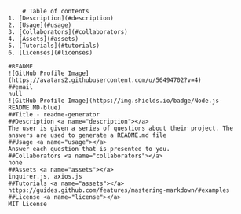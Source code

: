 
        # Table of contents
    1. [Description](#description)
    2. [Usage](#usage)
    3. [Collaborators](#collaborators)
    4. [Assets](#assets)
    5. [Tutorials](#tutorials)
    6. [Licenses](#licenses)

    #README 
    ![GitHub Profile Image](https://avatars2.githubusercontent.com/u/56494702?v=4)
    ##email 
    null
    ![GitHub Profile Image](https://img.shields.io/badge/Node.js-README.MD-blue)
    ##Title - readme-generator
    ##Description <a name="description"></a>
    The user is given a series of questions about their project. The answers are used to generate a README.md file
    ##Usage <a name="usage"></a>
    Answer each question that is presented to you.
    ##Collaborators <a name="collaborators"></a>
    none
    ##Assets <a name="assets"></a>
    inquirer.js, axios.js
    ##Tutorials <a name="assets"></a>
    https://guides.github.com/features/mastering-markdown/#examples
    ##License <a name="license"></a>
    MIT License
    